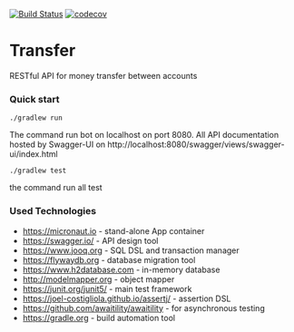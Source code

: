 [![Build Status](https://travis-ci.org/massita99/transfer.svg?branch=master)](https://travis-ci.org/massita99/transfer)
[![codecov](https://codecov.io/gh/massita99/transfer/branch/master/graph/badge.svg)](https://codecov.io/gh/massita99/transfer)
# Transfer
RESTful API for money transfer between accounts

### Quick start

`./gradlew run`

The command run bot on localhost on port 8080.
All API documentation hosted by Swagger-UI on http://localhost:8080/swagger/views/swagger-ui/index.html

`./gradlew test`

the command run all test

### Used Technologies
* https://micronaut.io - stand-alone App container
* https://swagger.io/ - API design tool
* https://www.jooq.org - SQL DSL and transaction manager
* https://flywaydb.org - database migration tool
* https://www.h2database.com - in-memory database
* http://modelmapper.org - object mapper
* https://junit.org/junit5/ - main test framework
* https://joel-costigliola.github.io/assertj/ - assertion DSL
* https://github.com/awaitility/awaitility - for asynchronous testing
* https://gradle.org - build automation tool